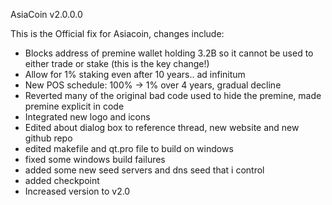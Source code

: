 AsiaCoin v2.0.0.0 

This is the Official fix for Asiacoin, changes include:

  - Blocks address of premine wallet holding 3.2B so it cannot be used to either trade or stake (this is the key change!)
  - Allow for 1% staking even after 10 years.. ad infinitum
  - New POS schedule: 100% -> 1% over 4 years, gradual decline
  - Reverted many of the original bad code used to hide the premine, made premine explicit in code
  - Integrated new logo and icons
  - Edited about dialog box to reference thread, new website and new github repo
  - edited makefile and qt.pro file to build on windows
  - fixed some windows build failures
  - added some new seed servers and dns seed that i control
  - added checkpoint
  - Increased version to v2.0
  

  
    
